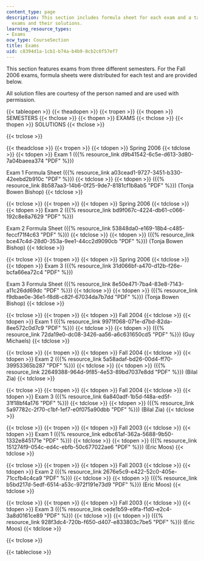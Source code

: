 ```yaml
---
content_type: page
description: This section includes formula sheet for each exam and a table covering
  exams and their solutions.
learning_resource_types:
- Exams
ocw_type: CourseSection
title: Exams
uid: c8394d1a-1cb1-b74a-b4b9-8cb2c6f57ef7
---
```


This section features exams from three different semesters. For the Fall 2006 exams, formula sheets were distributed for each test and are provided below.

All solution files are courtesy of the person named and are used with permission.

{{< tableopen >}}
{{< theadopen >}}
{{< tropen >}}
{{< thopen >}}
SEMESTERS
{{< thclose >}}
{{< thopen >}}
EXAMS
{{< thclose >}}
{{< thopen >}}
SOLUTIONS
{{< thclose >}}

{{< trclose >}}

{{< theadclose >}}
{{< tropen >}}
{{< tdopen >}}
Spring 2006
{{< tdclose >}}
{{< tdopen >}}
Exam 1 ({{% resource_link d9b41542-6c5e-d613-3d80-7a04baeea374 "PDF" %}})  
  
Exam 1 Formula Sheet ({{% resource_link a03cead1-9727-3451-b330-42eebd2b910c "PDF" %}})
{{< tdclose >}}
{{< tdopen >}}
({{% resource_link 8b587aa3-14b6-0f25-9de7-8181cf1b8ab5 "PDF" %}}) (Tonja Bowen Bishop)
{{< tdclose >}}

{{< trclose >}}
{{< tropen >}}
{{< tdopen >}}
Spring 2006
{{< tdclose >}}
{{< tdopen >}}
Exam 2 ({{% resource_link bd9f067c-4224-db61-c066-192c8e8a7629 "PDF" %}})  
  
Exam 2 Formula Sheet ({{% resource_link 53848da0-e169-18b4-c485-feccf71f4c63 "PDF" %}})
{{< tdclose >}}
{{< tdopen >}}
({{% resource_link bce47c4d-28d0-353a-9ee1-44cc2d9090cb "PDF" %}}) (Tonja Bowen Bishop)
{{< tdclose >}}

{{< trclose >}}
{{< tropen >}}
{{< tdopen >}}
Spring 2006
{{< tdclose >}}
{{< tdopen >}}
Exam 3 ({{% resource_link 31d066bf-a470-d12b-f26e-bcfa66ea72c4 "PDF" %}})  
  
Exam 3 Formula Sheet ({{% resource_link 8e50e471-7ba4-83e8-7143-a11c26dd69dc "PDF" %}})
{{< tdclose >}}
{{< tdopen >}}
({{% resource_link f9dbae0e-36e1-f8d8-c82f-67034da7b7dd "PDF" %}}) (Tonja Bowen Bishop)
{{< tdclose >}}

{{< trclose >}}
{{< tropen >}}
{{< tdopen >}}
Fall 2004
{{< tdclose >}}
{{< tdopen >}}
Exam 1 ({{% resource_link 9971f068-071e-d7bd-82da-8ee572c0d7c9 "PDF" %}})
{{< tdclose >}}
{{< tdopen >}}
({{% resource_link 72da19e0-dc08-3426-aa56-a6c631650cd5 "PDF" %}}) (Guy Michaels)
{{< tdclose >}}

{{< trclose >}}
{{< tropen >}}
{{< tdopen >}}
Fall 2004
{{< tdclose >}}
{{< tdopen >}}
Exam 2 ({{% resource_link 5a58adaf-bd26-00d4-ff70-39953365b287 "PDF" %}})
{{< tdclose >}}
{{< tdopen >}}
({{% resource_link 22649388-964d-9f85-4e53-89bd7037e8dd "PDF" %}}) (Bilal Zia)
{{< tdclose >}}

{{< trclose >}}
{{< tropen >}}
{{< tdopen >}}
Fall 2004
{{< tdclose >}}
{{< tdopen >}}
Exam 3 ({{% resource_link 6a840adf-1b5d-f48a-ed5f-31f18bf4a176 "PDF" %}})
{{< tdclose >}}
{{< tdopen >}}
({{% resource_link 5a97782c-2f70-c1bf-1ef7-e0f075a90dbb "PDF" %}}) (Bilal Zia)
{{< tdclose >}}

{{< trclose >}}
{{< tropen >}}
{{< tdopen >}}
Fall 2003
{{< tdclose >}}
{{< tdopen >}}
Exam 1 ({{% resource_link edbc61af-362a-5688-9b50-1332e845171e "PDF" %}})
{{< tdclose >}}
{{< tdopen >}}
({{% resource_link 151274f9-054c-ed4c-ebfb-50c677022ae6 "PDF" %}}) (Eric Moos)
{{< tdclose >}}

{{< trclose >}}
{{< tropen >}}
{{< tdopen >}}
Fall 2003
{{< tdclose >}}
{{< tdopen >}}
Exam 2 ({{% resource_link 2676e5c9-e422-52c0-405e-71ccfb4c4ca9 "PDF" %}})
{{< tdclose >}}
{{< tdopen >}}
({{% resource_link b5bd217d-5edf-6514-a53c-972f191e73d9 "PDF" %}}) (Eric Moos)
{{< tdclose >}}

{{< trclose >}}
{{< tropen >}}
{{< tdopen >}}
Fall 2003
{{< tdclose >}}
{{< tdopen >}}
Exam 3 ({{% resource_link cede1b59-e9fa-f1d0-e2c4-3a8d0161ce89 "PDF" %}})
{{< tdclose >}}
{{< tdopen >}}
({{% resource_link 928f3dc4-720b-f650-d407-e833803c7be5 "PDF" %}}) (Eric Moos)
{{< tdclose >}}

{{< trclose >}}

{{< tableclose >}}